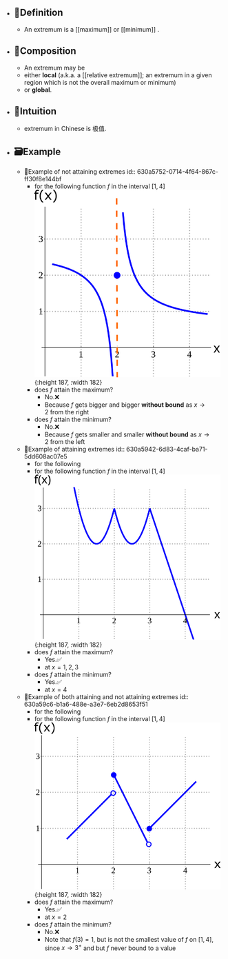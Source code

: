 - ## 📝Definition
	- An extremum is a [[maximum]] or [[minimum]] .
- ## 🧪Composition
	- An extremum may be
	- either **local** (a.k.a. a [[relative extremum]]; an extremum in a given region which is not the overall maximum or minimum)
	- or **global**.
- ## 🧠Intuition
	- extremum in Chinese is 极值.
- ## 🗃Example
	- 📌Example of not attaining extremes
	  id:: 630a5752-0714-4f64-867c-ff30f8e144bf
		- for the following function $f$ in the interval $[1,4]$
		  ![name](../assets/images_u4app3_maxmin1a.svg){:height 187, :width 182}
		- does $f$ attain the maximum?
			- No.❌
			- Because $f$ gets bigger and bigger **without bound** as $x\to2$ from the right
		- does $f$ attain the minimum?
			- No.❌
			- Because $f$ gets smaller and smaller **without bound** as $x\to2$ from the left
	- 📌Example of attaining extremes
	  id:: 630a5942-6d83-4caf-ba71-5dd608ac07e5
		- for the following
		- for the following function $f$ in the interval $[1,4]$
		  ![name](../assets/images_u4app3_maxmin2.svg){:height 187, :width 182}
		- does $f$ attain the maximum?
			- Yes.✅
			- at $x=1,2,3$
		- does $f$ attain the minimum?
			- Yes.✅
			- at $x=4$
	- 📌Example of both attaining and not attaining extremes
	  id:: 630a59c6-b1a6-488e-a3e7-6eb2d8653f51
		- for the following
		- for the following function $f$ in the interval $[1,4]$
		  ![name](../assets/images_u4app3_maxmin3.svg){:height 187, :width 182}
		- does $f$ attain the maximum?
			- Yes.✅
			- at $x=2$
		- does $f$ attain the minimum?
			- No.❌
			- Note that $f(3)=1$, but is not the smallest value of $f$ on $[1,4]$, since $x\to3^+$ and but $f$ never bound to a value
